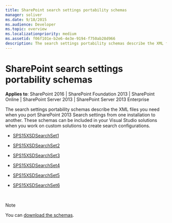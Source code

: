 ```yaml
---
title: SharePoint search settings portability schemas
manager: soliver
ms.date: 9/18/2015
ms.audience: Developer
ms.topic: overview
ms.localizationpriority: medium
ms.assetid: f06f101e-b2e6-4e3e-9194-f750ab28d966
description: The search settings portability schemas describe the XML files you need when you port SharePoint 2013 Search settings from one installation to another.
---
```


# SharePoint search settings portability schemas

**Applies to**: SharePoint 2016 | SharePoint Foundation 2013 | SharePoint Online | SharePoint Server 2013 | SharePoint Server 2013 Enterprise

The search settings portability schemas describe the XML files you need when you port SharePoint 2013 Search settings from one installation to another. These schemas can be included in your Visual Studio solutions when you work on custom solutions to create search configurations.

- [SPS15XSDSearchSet1](sps15xsdsearchset1.md)

- [SPS15XSDSearchSet2](sps15xsdsearchset2.md)

- [SPS15XSDSearchSet3](sps15xsdsearchset3.md)

- [SPS15XSDSearchSet4](sps15xsdsearchset4.md)

- [SPS15XSDSearchSet5](sps15xsdsearchset5.md)

- [SPS15XSDSearchSet6](sps15xsdsearchset6.md)

<br/>

> [!NOTE]
> You can [download the schemas](https://download.microsoft.com/download/1/2/2/12204CDE-56A6-4B2F-9719-4EA25FDA7743/SP15_search_settings_portability_schema.zip).
